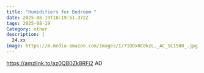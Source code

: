 ```yaml
---
title: "Humidifiers for Bedroom "
date: 2025-08-19T10:19:51.372Z
tags: 2025-08-19
Category: other
description: |
  24.xx
image: https://m.media-amazon.com/images/I/71ODx0C0kzL._AC_SL1500_.jpg
---
```

https://amzlink.to/az0QB0Zk8RFi2
AD